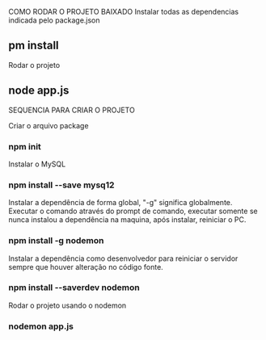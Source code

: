
COMO RODAR O PROJETO BAIXADO Instalar todas as dependencias indicada pelo package.json
## pm install

Rodar o projeto
## node app.js

SEQUENCIA PARA CRIAR O PROJETO

Criar o arquivo package
### npm init

Instalar o MySQL
### npm install --save mysq12


Instalar a dependência de forma global, "-g" significa globalmente. 
Executar o comando através do prompt de comando, executar somente se nunca instalou a dependência na maquina, após instalar, reiniciar o PC. 
### npm install -g nodemon

Instalar a dependência como desenvolvedor para reiniciar o servidor sempre que houver alteração no código fonte. 
### npm install --saverdev nodemon

Rodar o projeto usando o nodemon 
### nodemon app.js